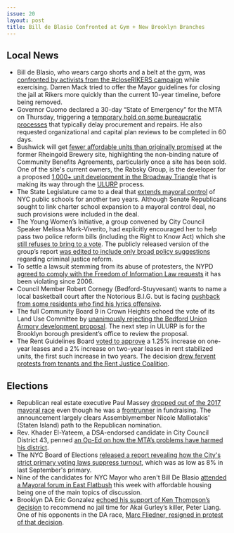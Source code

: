 ```yaml
---
issue: 20
layout: post
title: Bill de Blasio Confronted at Gym + New Brooklyn Branches
---
```


## Local News
* Bill de Blasio, who wears cargo shorts and a belt at the gym, was [confronted by activists from the #closeRIKERS campaign](https://www.dnainfo.com/new-york/20170630/park-slope/de-blasio-close-rikers-protesters-gym) while exercising. Darren Mack tried to offer the Mayor guidelines for closing the jail at Rikers more quickly than the current 10-year timeline, before being removed.
* Governor Cuomo declared a 30-day “State of Emergency” for the MTA on Thursday, triggering a [temporary hold on some bureaucratic processes](http://nymag.com/daily/intelligencer/2017/06/what-does-cuomos-mta-state-of-emergency-really-mean.html) that typically delay procurement and repairs. He also requested organizational and capital plan reviews to be completed in 60 days.
* Bushwick will get [fewer affordable units than originally promised](https://www.dnainfo.com/new-york/20170626/bushwick/hpd-housing-affordable-housing-law-department-bushwick-rheingold) at the former Rheingold Brewery site, highlighting the non-binding nature of Community Benefits Agreements, particularly once a site has been sold. One of the site's current owners, the Rabsky Group, is the developer for a proposed [1,000+ unit development in the Broadway Triangle](https://www.dnainfo.com/new-york/20170615/williamsburg/pfizer-affordable-housing-jewish-hispanic-ethnic-tension) that is making its way through the [ULURP](https://citylimits.org/zonein/ulurp-explained/) process.
* The State Legislature came to a deal that [extends mayoral control](https://www.chalkbeat.org/posts/ny/2017/06/29/state-reaches-deal-on-mayoral-control-giving-mayor-bill-de-blasio-a-two-year-extension/) of NYC public schools for another two years. Although Senate Republicans sought to link charter school expansion to a mayoral control deal, no such provisions were included in the deal.
* The Young Women’s Initiative, a group convened by City Council Speaker Melissa Mark-Viverito, had explicitly encouraged her to help pass two police reform bills (including the Right to Know Act) which she [still refuses to bring to a vote](http://www.nydailynews.com/new-york/bronx/nyc-lawyers-urge-mark-viverito-vote-reform-bills-article-1.2943072). The publicly released version of the group’s report [was edited to include only broad policy suggestions](http://www.nydailynews.com/news/politics/city-council-speaker-ignores-police-reform-panel-article-1.3277649) regarding criminal justice reform.
* To settle a lawsuit stemming from its abuse of protesters, the NYPD [agreed to comply with the Freedom of Information Law requests](https://www.villagevoice.com/2017/06/29/to-settle-lawsuit-nypd-promises-to-finally-follow-freedom-of-information-law/) it has been violating since 2006.
* Council Member Robert Cornegy (Bedford-Stuyvesant) wants to name a local basketball court after the Notorious B.I.G. but is facing [pushback from some residents who find his lyrics offensive](http://nypost.com/2017/07/01/beef-in-bed-stuy-over-push-to-name-park-after-biggie-smalls/).
* The full Community Board 9 in Crown Heights echoed the vote of its Land Use Committee by [unanimously rejecting the Bedford Union Armory development proposal](https://www.dnainfo.com/new-york/20170628/crown-heights/bedford-union-armory-redevelopment-rejected-ulurp-cb9-vote). The next step in ULURP is for the Brooklyn borough president’s office to review the proposal.
* The Rent Guidelines Board [voted to approve](https://citylimits.org/2017/06/27/seven-proposals-before-rent-guidelines-board-as-final-vote-nears/) a 1.25% increase on one-year leases and a 2% increase on two-year leases in rent stabilized units, the first such increase in two years. The decision [drew fervent protests from tenants and the Rent Justice Coalition](http://www.brooklynpaper.com/stories/40/26/dtg-rent-justice-coalition-march-rally-2017-06-30-bk.html).

## Elections
* Republican real estate executive Paul Massey [dropped out of the 2017 mayoral race](http://www.crainsnewyork.com/article/20170628/POLITICS/170629873&template=rwd&) even though he was a [frontrunner](https://www.nytimes.com/2017/03/21/nyregion/new-york-city-mayoral-candidate-paul-massey.html) in fundraising. The announcement largely clears Assemblymember Nicole Malliotakis' (Staten Island) path to the Republican nomination.
* Rev. Khader El-Yateem, a DSA-endorsed candidate in City Council District 43, penned [an Op-Ed on how the MTA’s problems have harmed his district](http://www.kingscountypolitics.com/mta-capital-projects-harmful-small-business-commuters/).  
* The NYC Board of Elections [released a report revealing how the City's strict primary voting laws suppress turnout](http://www.gothamgazette.com/city/7036-8-new-report-shows-shockingly-low-voter-turnout-in-nyc), which was as low as 8% in last September's primary.
* Nine of the candidates for NYC Mayor who aren't Bill De Blasio [attended a Mayoral forum in East Flatbush](http://www.kingscountypolitics.com/mayoral-forum-b-list-candidates-score-points) this week with affordable housing being one of the main topics of discussion.
* Brooklyn DA Eric Gonzalez [echoed his support of Ken Thompson’s decision](https://twitter.com/5BoroDefenders/status/880925393099907073) to recommend no jail time for Akai Gurley’s killer, Peter Liang. One of his opponents in the DA race, [Marc Fliedner, resigned in protest of that decision](http://www.huffingtonpost.com/entry/marc-fliedner-makes-history-as-the-first-openly-gay_us_5943f23de4b024b7e0df4b3c).
